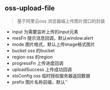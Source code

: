 ## oss-upload-file

> 基于阿里云oss 浏览器端上传图片借口的封装


 * input 为需要监听上传的input元素
 * mesFn 提示消息回调，默认window.alert
 * mode  图片格式，默认上传image格式图片
 * bucket oss 的bucket
 * region oss 的region
 * progressFn 上传进度回调
 * uploadSuccess 上传成功回调
 * stsConfig oss 临时授权服务器返回数据
 * prefix 图片名称前缀，默认''